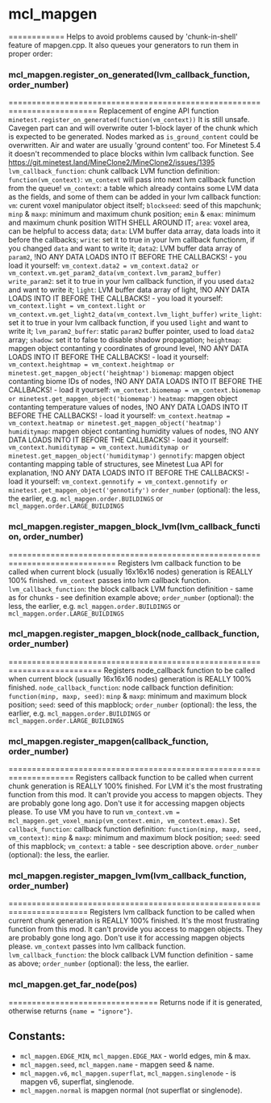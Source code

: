 # mcl_mapgen
============
Helps to avoid problems caused by 'chunk-in-shell' feature of mapgen.cpp.
It also queues your generators to run them in proper order:

### mcl_mapgen.register_on_generated(lvm_callback_function, order_number)
=========================================================================
Replacement of engine API function `minetest.register_on_generated(function(vm_context))`
It is still unsafe. Cavegen part can and will overwrite outer 1-block layer of the chunk which is expected to be generated.
Nodes marked as `is_ground_content` could be overwritten. Air and water are usually 'ground content' too.
For Minetest 5.4 it doesn't recommended to place blocks within lvm callback function.
See https://git.minetest.land/MineClone2/MineClone2/issues/1395
	`lvm_callback_function`: chunk callback LVM function definition:
		`function(vm_context)`:
			`vm_context` will pass into next lvm callback function from the queue!
			`vm_context`: a table which already contains some LVM data as the fields, and some of them can be added in your lvm callback function:
				`vm`: curent voxel manipulator object itself;
				`blockseed`: seed of this mapchunk;
				`minp` & `maxp`: minimum and maximum chunk position;
				`emin` & `emax`: minimum and maximum chunk position WITH SHELL AROUND IT;
				`area`: voxel area, can be helpful to access data;
				`data`: LVM buffer data array, data loads into it before the callbacks;
				`write`: set it to true in your lvm callback functionm, if you changed `data` and want to write it;
				`data2`: LVM buffer data array of `param2`, !NO ANY DATA LOADS INTO IT BEFORE THE CALLBACKS! - you load it yourself:
					`vm_context.data2 = vm_context.data2 or vm_context.vm.get_param2_data(vm_context.lvm_param2_buffer)`
				`write_param2`: set it to true in your lvm callback function, if you used `data2` and want to write it;
				`light`: LVM buffer data array of light, !NO ANY DATA LOADS INTO IT BEFORE THE CALLBACKS! - you load it yourself:
					`vm_context.light = vm_context.light or vm_context.vm.get_light2_data(vm_context.lvm_light_buffer)`
				`write_light`: set it to true in your lvm callback function, if you used `light` and want to write it;
				`lvm_param2_buffer`: static `param2` buffer pointer, used to load `data2` array;
				`shadow`: set it to false to disable shadow propagation;
				`heightmap`: mapgen object contanting y coordinates of ground level,
					!NO ANY DATA LOADS INTO IT BEFORE THE CALLBACKS! - load it yourself:
					`vm_context.heightmap = vm_context.heightmap or minetest.get_mapgen_object('heightmap')`
				`biomemap`: mapgen object contanting biome IDs of nodes,
					!NO ANY DATA LOADS INTO IT BEFORE THE CALLBACKS! - load it yourself:
					`vm_context.biomemap = vm_context.biomemap or minetest.get_mapgen_object('biomemap')`
				`heatmap`: mapgen object contanting temperature values of nodes,
					!NO ANY DATA LOADS INTO IT BEFORE THE CALLBACKS! - load it yourself:
					`vm_context.heatmap = vm_context.heatmap or minetest.get_mapgen_object('heatmap')`
				`humiditymap`: mapgen object contanting humidity values of nodes,
					!NO ANY DATA LOADS INTO IT BEFORE THE CALLBACKS! - load it yourself:
					`vm_context.humiditymap = vm_context.humiditymap or minetest.get_mapgen_object('humiditymap')`
				`gennotify`: mapgen object contanting mapping table of structures, see Minetest Lua API for explanation,
					!NO ANY DATA LOADS INTO IT BEFORE THE CALLBACKS! - load it yourself:
					`vm_context.gennotify = vm_context.gennotify or minetest.get_mapgen_object('gennotify')`
	`order_number` (optional): the less, the earlier,
		e.g. `mcl_mapgen.order.BUILDINGS` or `mcl_mapgen.order.LARGE_BUILDINGS`

### mcl_mapgen.register_mapgen_block_lvm(lvm_callback_function, order_number)
=============================================================================
Registers lvm callback function to be called when current block (usually 16x16x16 nodes) generation is REALLY 100% finished.
`vm_context` passes into lvm callback function.
	`lvm_callback_function`: the block callback LVM function definition - same as for chunks - see definition example above;
	`order_number` (optional): the less, the earlier,
		e.g. `mcl_mapgen.order.BUILDINGS` or `mcl_mapgen.order.LARGE_BUILDINGS`

### mcl_mapgen.register_mapgen_block(node_callback_function, order_number)
==========================================================================
Registers node_callback function to be called when current block (usually 16x16x16 nodes) generation is REALLY 100% finished.
	`node_callback_function`: node callback function definition:
		`function(minp, maxp, seed)`:
			`minp` & `maxp`: minimum and maximum block position;
			`seed`: seed of this mapblock;
	`order_number` (optional): the less, the earlier,
		e.g. `mcl_mapgen.order.BUILDINGS` or `mcl_mapgen.order.LARGE_BUILDINGS`

### mcl_mapgen.register_mapgen(callback_function, order_number)
====================================================================
Registers callback function to be called when current chunk generation is REALLY 100% finished.
For LVM it's the most frustrating function from this mod.
It can't provide you access to mapgen objects. They are probably gone long ago.
Don't use it for accessing mapgen objects please.
To use VM you have to run `vm_context.vm = mcl_mapgen.get_voxel_manip(vm_context.emin, vm_context.emax)`.
Set 
	`callback_function`: callback function definition:
		`function(minp, maxp, seed, vm_context)`:
			`minp` & `maxp`: minimum and maximum block position;
			`seed`: seed of this mapblock;
			`vm_context`: a table - see description above.
	`order_number` (optional): the less, the earlier.

### mcl_mapgen.register_mapgen_lvm(lvm_callback_function, order_number)
=======================================================================
Registers lvm callback function to be called when current chunk generation is REALLY 100% finished.
It's the most frustrating function from this mod. It can't provide you access to mapgen objects. They are probably gone long ago.
Don't use it for accessing mapgen objects please.
`vm_context` passes into lvm callback function.
	`lvm_callback_function`: the block callback LVM function definition - same as above;
	`order_number` (optional): the less, the earlier.

### mcl_mapgen.get_far_node(pos)
================================
Returns node if it is generated, otherwise returns `{name = "ignore"}`.

## Constants:

* `mcl_mapgen.EDGE_MIN`, `mcl_mapgen.EDGE_MAX` - world edges, min & max.
* `mcl_mapgen.seed`, `mcl_mapgen.name` - mapgen seed & name.
* `mcl_mapgen.v6`, `mcl_mapgen.superflat`, `mcl_mapgen.singlenode` - is mapgen v6, superflat, singlenode.
* `mcl_mapgen.normal` is mapgen normal (not superflat or singlenode).
